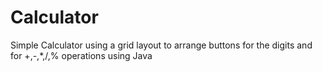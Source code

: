 # Calculator
Simple Calculator using a grid layout to arrange buttons for the digits and for +,-,*,/,% operations using Java

